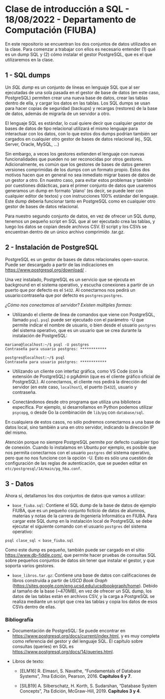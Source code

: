 # Clase de introducción a SQL - 18/08/2022 - Departamento de Computación (FIUBA)

En este repositorio se encuentran los dos conjuntos de datos utilizados en la clase. Para comenzar a trabajar con ellos es necesario entender (1) qué es un dump SQL y (2) cómo instalar el gestor PostgreSQL, que es el que utilizaremos en la clase.

## 1 - SQL dumps

Un *SQL dump* es un conjunto de líneas en lenguaje SQL que al ser ejecutadas de una sola pasada en el gestor de base de datos (en este caso, PostgreSQL) permiten crear una nueva base de datos, crear las tablas dentro de ella, y cargar los datos en las tablas. Los SQL dumps se usan para hacer copias de seguridad (backups) y recargas (restores) de la base de datos, además de migrarla de un servidor a otro.

El lenguaje SQL es estándar, lo cual quiere decir que cualquier gestor de bases de datos de tipo relacional utilizará el mismo lenguaje para interactuar con los datos, con lo que estos dos dumps podrían también ser cargados en cualquier otro gestor de bases de datos relacional (ej., SQL Server, Oracle, MySQL, ...) 

Sin embargo, a veces los gestores extienden el lenguaje con nuevas funcionalidades que pueden no ser reconocidas por otros gestores. Adicionalmente, es común que los gestores de bases de datos generen versiones comprimidas de los dumps con un formato propio. Estos dos motivos hacen que en general no sea inmediato migrar bases de datos de un gestor a otro. En nuestro caso, para evitar estos problemas y también por cuestiones didácticas, para el primer conjunto de datos que usaremos generamos un dump en formato 'plano' (es decir, se puede leer con cualquier editor de textos) y con instrucciones 100% estándar del lenguaje. Este dump debería funcionar tanto en PostgreSQL como en cualquier otro gestor de bases de datos relacional.

Para nuestro segundo conjunto de datos, en vez de ofrecer un SQL dump, tenemos un pequeño script en SQL que al ser ejecutado crea las tablas, y luego los datos se copian desde archivos CSV. El script y los CSVs se encuentran dentro de un único archivo comprimido .tar.gz.

## 2 - Instalación de PostgreSQL

PostgreSQL es un gestor de bases de datos relacionales open-source. Puede ser descargado a partir de las indicaciones en https://www.postgresql.org/download/ .

Una vez instalado, PostgreSQL es un servicio que se ejecuta en background en el sistema operativo, y escucha conexiones a partir de un puerto que por defecto es el `5432`. Al conectarnos nos pedirá un usuario:contraseña que por defecto es `postgres`:`postgres`.

*¿Cómo nos conectamos al servidor? Existen múltiples formas:*

- Utilizando el cliente de línea de comandos que viene con PostgreSQL, llamado `psql`. `psql` puede ser ejecutado con el parámetro -U que permite indicar el nombre de usuario, o bien desde el usuario `postgres` del sistema operativo, que es un usuario que se crea durante la instalación de PostgreSQL:

```
mariano@localhost:~/$ psql -U postgres
Contraseña para usuario postgres: ************
```

```
postgres@localhost:~/$ psql
Contraseña para usuario postgres: ************
```

- Utilizando un cliente con interfaz gráfica, como VS Code (con la extensión de PostgreSQL) o pgAdmin (que es el cliente gráfico oficial de PostgreSQL). Al conectarnos, el cliente nos pedirá la dirección del servidor (en este caso, `localhost`), el puerto (`5432`), usuario y contraseña.

- Conectándonos desde otro programa que utiliza una biblioteca específica. Por ejemplo, si desarrollamos en Python podemos utilizar `psycopg`, o desde Go la combinación de `lib/pq` con `database/sql`.

En cualquiera de estos casos, no sólo podremos conectarnos a una base de datos local, sino también a una en otro servidor, indicando la dirección IP del mismo.

Atención porque no siempre PostgreSQL permite por defecto cualquier tipo de conexión. Cuando lo instalamos en Ubuntu por ejemplo, es posible que nos permita conectarnos con el usuario `postgres` del sistema operativo, pero que no nos funcione con la opción -U. Esto es sólo una cuestión de configuración de las reglas de autenticación, que se pueden editar en `etc/postgresql/14/main/pg_hba.conf`.

## 3 - Datos

Ahora sí, detallamos los dos conjuntos de datos que vamos a utilizar:

- `base_fiuba.sql`: Contiene el SQL dump de la base de datos de ejemplo FIUBA, que es un pequeño conjunto ficticio de datos de alumnos, materias y notas de la carrera de Ingeniería Informática en FIUBA. Para cargar este SQL dump en la instalación local de PostgreSQL se debe ejecutar el siguiente comando con el usuario `postgres` del sistema operativo:

`psql clase_sql < base_fiuba.sql`

Como este dump es pequeño, también puede ser cargado en el sitio https://www.db-fiddle.com/, que permite hacer pruebas de consultas SQL sobre pequeños conjuntos de datos sin tener que instalar el gestor, y que soporta varios gestores. 

- `base_libros.tar.gz`: Contiene una base de datos con calificaciones de libros construída a partir de *USCD Book Graph* (https://sites.google.com/eng.ucsd.edu/ucsdbookgraph/home). Debido al tamaño de la base (~470MB), en vez de ofrecer un SQL dump, los datos de las tablas están en archivos CSV, y la carga a PostgreSQL se realiza mediante un script que crea las tablas y copia los datos de esos CSVs dentro de ellas.


### Bibliografía

- Documentación de PostgreSQL: Se puede encontrar en https://www.postgresql.org/docs/current/index.html, y es muy completa como referencia del gestor y del lenguaje SQL. El capítulo sobre consultas (queries) en SQL es https://www.postgresql.org/docs/14/queries.html.

- Libros de texto:

  - [ELM16] R. Elmasri, S. Navathe, “Fundamentals of Database Systems”, 7ma Edición, Pearson, 2016. **Capítulos 6 y 7**.

  - [SILB19] A. Silberschatz, H. Korth, S. Sudarshan, “Database System Concepts”, 7ta Edición, McGraw-Hill, 2019. **Capítulos 3 y 4**.
